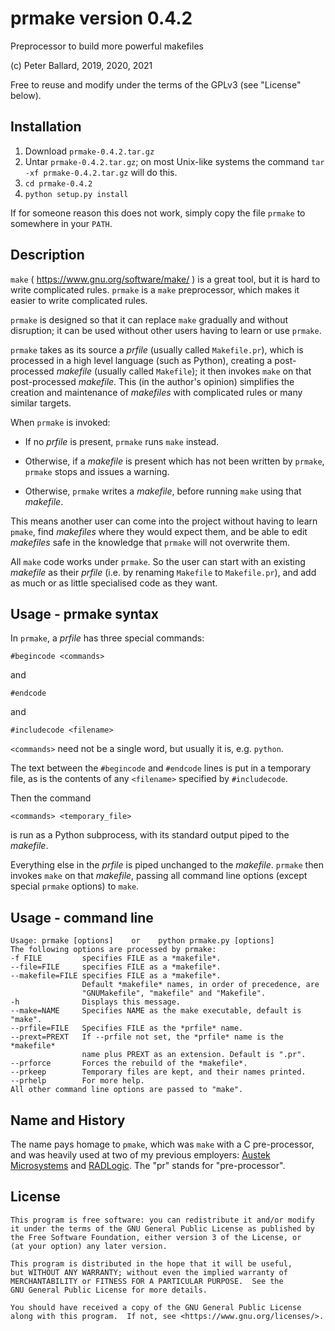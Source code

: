 # prmake version 0.4.2
Preprocessor to build more powerful makefiles

(c) Peter Ballard, 2019, 2020, 2021

Free to reuse and modify under the terms of the GPLv3 (see "License" below).

Installation
------------
1. Download `prmake-0.4.2.tar.gz`
2. Untar `prmake-0.4.2.tar.gz`; on most Unix-like systems the command `tar -xf prmake-0.4.2.tar.gz` will do this.
3. `cd prmake-0.4.2`
4. `python setup.py install`

If for someone reason this does not work, simply copy the file `prmake` to somewhere in your `PATH`.

Description
-----------
`make` ( https://www.gnu.org/software/make/ ) is a great tool, but it is hard to write complicated rules.
`prmake` is a `make` preprocessor, which makes it easier to write complicated rules.

`prmake` is designed so that it can replace `make` gradually and without disruption;
it can be used without other users having to learn or use `prmake`.

`prmake` takes as its source a *prfile* (usually called `Makefile.pr`),
which is processed in a high level language (such as Python),
creating a post-processed *makefile* (usually called `Makefile`);
it then invokes `make` on that post-processed *makefile*.
This (in the author's opinion) simplifies the creation and maintenance of
*makefiles* with complicated rules or many similar targets.

When `prmake` is invoked:
- If no *prfile* is present, `prmake` runs `make` instead.

- Otherwise, if a *makefile* is present which has not been written by `prmake`,
  `prmake` stops and issues a warning.

- Otherwise, `prmake` writes a *makefile*,
  before running `make` using that *makefile*.

This means another user can come into the project without having to learn `pmake`,
find *makefiles* where they would expect them,
and be able to edit *makefiles* safe in the knowledge that `prmake` will not overwrite them.

All `make` code works under `prmake`. So the user can start with an existing *makefile* as their *prfile*
(i.e. by renaming `Makefile` to `Makefile.pr`),
and add as much or as little specialised code as they want.

Usage - prmake syntax
---------------------
In `prmake`, a *prfile* has three special commands:

    #begincode <commands>

and

    #endcode

and

    #includecode <filename>

`<commands>` need not be a single word, but usually it is, e.g. `python`.

The text between the `#begincode` and `#endcode` lines is put in a temporary file,
as is the contents of any `<filename>` specified by `#includecode`.

Then the command

    <commands> <temporary_file>

is run as a Python subprocess,
with its standard output piped to the *makefile*.

Everything else in the *prfile* is piped unchanged to the *makefile*.
`prmake` then invokes `make` on that *makefile*,
passing all command line options (except special `prmake` options) to `make`.

Usage - command line
--------------------

    Usage: prmake [options]    or    python prmake.py [options]
    The following options are processed by prmake:
    -f FILE         specifies FILE as a *makefile*.
    --file=FILE     specifies FILE as a *makefile*.
    --makefile=FILE specifies FILE as a *makefile*.
                    Default *makefile* names, in order of precedence, are
                    "GNUMakefile", "makefile" and "Makefile".
    -h              Displays this message.
    --make=NAME     Specifies NAME as the make executable, default is "make".
    --prfile=FILE   Specifies FILE as the *prfile* name.
    --prext=PREXT   If --prfile not set, the *prfile* name is the *makefile*
                    name plus PREXT as an extension. Default is ".pr".
    --prforce       Forces the rebuild of the *makefile*.
    --prkeep        Temporary files are kept, and their names printed.
    --prhelp        For more help.
    All other command line options are passed to "make".

Name and History
----------------
The name pays homage to `pmake`, which was `make` with a C pre-processor,
and was heavily used at two of my previous employers:
[Austek Microsystems](https://en.wikipedia.org/wiki/Austek_Microsystems)
and [RADLogic](https://www.radlogic.com.au/).
The "pr" stands for "pre-processor".

License
-------
    This program is free software: you can redistribute it and/or modify
    it under the terms of the GNU General Public License as published by
    the Free Software Foundation, either version 3 of the License, or
    (at your option) any later version.

    This program is distributed in the hope that it will be useful,
    but WITHOUT ANY WARRANTY; without even the implied warranty of
    MERCHANTABILITY or FITNESS FOR A PARTICULAR PURPOSE.  See the
    GNU General Public License for more details.

    You should have received a copy of the GNU General Public License
    along with this program.  If not, see <https://www.gnu.org/licenses/>.
